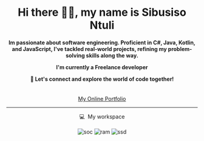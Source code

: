 <div align="center">
<h1 align="center">Hi there 🖐🏿, my name is Sibusiso Ntuli</h1>
<h4 align="center">Im passionate about software engineering. Proficient in C#, Java, Kotlin, and JavaScript, I've tackled real-world projects, refining my problem-solving skills along the way.

I'm currently a Freelance developer

🤝 Let's connect and explore the world of code together!</h4> <br/>
<a href="https://codiex0.github.io/portfolio/" >My Online Portfolio</a>
</div>

<hr> 
<p align='center'>
  💻 &nbsp;My workspace<br/><br/>
<!-- <img alt="os" src="https://img.shields.io/badge/Apple-Acer_Nitro_5-999999?style=flat&logo=apple&logoColor=white" />  -->
  <img alt="soc" src="https://img.shields.io/badge/Intel-Core_i5-0071C5?style=for-the-badge&logo=intel&logoColor=white" />
  <img alt="ram" src="https://img.shields.io/badge/RAM-16GB-%230071C5.svg?&style=for-the-badge&logoColor=white" />
  <img alt="ssd" src="https://img.shields.io/badge/512%20GB%20SSD-grey?style=for-the-badge" />
</p>

